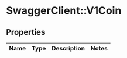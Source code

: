 # SwaggerClient::V1Coin

## Properties
Name | Type | Description | Notes
------------ | ------------- | ------------- | -------------


